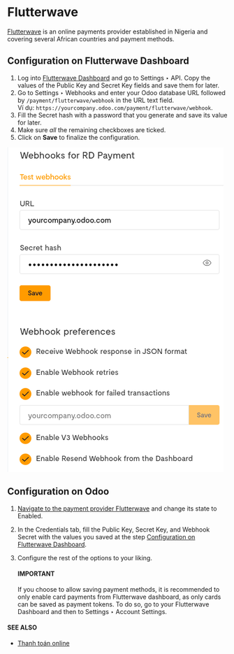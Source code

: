 # Flutterwave

[Flutterwave](https://flutterwave.com/) is an online payments provider established in Nigeria and
covering several African countries and payment methods.

<a id="payment-providers-flutterwave-configure-dashboard"></a>

## Configuration on Flutterwave Dashboard

1. Log into [Flutterwave Dashboard](https://dashboard.flutterwave.com/) and go to
   Settings ‣ API. Copy the values of the Public Key and
   Secret Key fields and save them for later.
2. Go to Settings ‣ Webhooks and enter your Odoo database URL followed by
   `/payment/flutterwave/webhook` in the URL text field.
   <br/>
   Ví dụ: `https://yourcompany.odoo.com/payment/flutterwave/webhook`.
   <br/>
3. Fill the Secret hash with a password that you generate and save its value for later.
4. Make sure *all* the remaining checkboxes are ticked.
5. Click on **Save** to finalize the configuration.

![Cài đặt Flutterwave](../../../.gitbook/assets/flutterwave-settings.png)

<a id="payment-providers-flutterwave-configure-odoo"></a>

## Configuration on Odoo

1. [Navigate to the payment provider Flutterwave](./#payment-providers-add-new) and change its
   state to Enabled.
2. In the Credentials tab, fill the Public Key, Secret Key, and
   Webhook Secret with the values you saved at the step
   [Configuration on Flutterwave Dashboard](#payment-providers-flutterwave-configure-dashboard).
3. Configure the rest of the options to your liking.

   #### IMPORTANT
   If you choose to allow saving payment methods, it is recommended to only enable card payments
   from Flutterwave dashboard, as only cards can be saved as payment tokens. To do so, go to your
   Flutterwave Dashboard and then to Settings ‣ Account Settings.

#### SEE ALSO
- [Thanh toán online](./)
